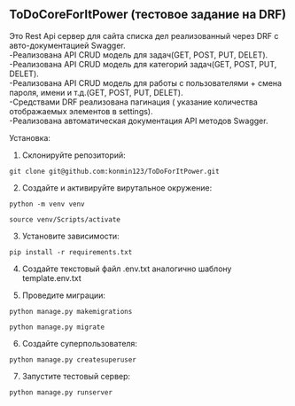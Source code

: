 ## ToDoCoreForItPower (тестовое задание на DRF)

Это Rest Api сервер для сайта списка дел реализованный через DRF c авто-документацией Swagger. <br>
-Реализована API CRUD модель для задач(GET, POST, PUT, DELET). <br>
-Реализована API CRUD  модель для категорий задач(GET, POST, PUT, DELET). <br>
-Реализована API CRUD модель для работы с пользователями + смена пароля, имени и т.д.(GET, POST, PUT, DELET). <br>
-Средствами DRF реализована пагинация ( указание количества отображаемых элементов в settings). <br>
-Реализована автоматическая документация API методов Swagger. <br>

Установка: 

1. Склонируйте репозиторий:

```
git clone git@github.com:konmin123/ToDoForItPower.git
```

2. Создайте и активируйте вирутальное окружение:

```
python -m venv venv
```

```
source venv/Scripts/activate
```

3. Установите зависимости:

```
pip install -r requirements.txt
```  

4. Создайте текстовый файл .env.txt аналогично шаблону template.env.txt

5. Проведите миграции:

```
python manage.py makemigrations
```

```
python manage.py migrate
```

6. Создайте суперпользователя:

```
python manage.py createsuperuser
```

7. Запустите тестовый сервер:

```
python manage.py runserver
```
